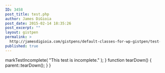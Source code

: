 ```yaml
---
ID: 3458
post_title: test.php
author: James DiGioia
post_date: 2015-02-14 18:35:26
post_excerpt: ""
layout: gistpen
permalink: >
  http://jamesdigioia.com/gistpens/default-classes-for-wp-gistpen/test-php/
published: true
---
```

<?php

class WP_Gistpen_Sample_Test extends WP_Gistpen_UnitTestCase {

	function setUp() {
		parent::setUp();
	}

	function test_sample() {
		// replace this with some actual testing code
		$this->markTestIncomplete( "This test is incomplete." ); } function tearDown() { parent::tearDown(); } }
